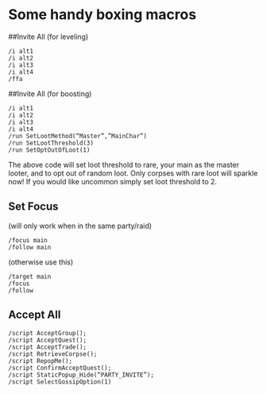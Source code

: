 # Some handy boxing macros

##Invite All (for leveling)
```
/i alt1
/i alt2
/i alt3
/i alt4
/ffa
```


##Invite All (for boosting)
```
/i alt1
/i alt2
/i alt3
/i alt4
/run SetLootMethod(“Master”,”MainChar”)
/run SetLootThreshold(3)
/run SetOptOutOfLoot(1)
```

The above code will set loot threshold to rare, your main as the master looter, and to opt out of random loot. Only corpses with rare loot will sparkle now! If you would like uncommon simply set loot threshold to 2.

## Set Focus
(will only work when in the same party/raid)
```
/focus main
/follow main
```

(otherwise use this)

```
/target main
/focus
/follow
```

## Accept All
```
/script AcceptGroup();
/script AcceptQuest();
/script AcceptTrade();
/script RetrieveCorpse();
/script RepopMe();
/script ConfirmAcceptQuest();
/script StaticPopup_Hide(“PARTY_INVITE”);
/script SelectGossipOption(1)
```
